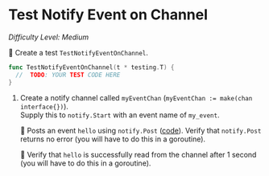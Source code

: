 # Test Notify Event on Channel

*Difficulty Level: Medium*

:star2: Create a test `TestNotifyEventOnChannel`.

```go
func TestNotifyEventOnChannel(t * testing.T) {
  //  TODO: YOUR TEST CODE HERE 
}
```

1. Create a notify channel called `myEventChan` (`myEventChan := make(chan interface{})`).  
   Supply this to `notify.Start` with an event name of `my_event`.

   :star2: Posts an event `hello` using `notify.Post` ([code](https://github.com/bitly/go-notify/blob/master/notify.go#L96-L110)). 
   Verify that `notify.Post` returns no error (you will have to do this in a goroutine).

   :star2: Verify that `hello` is successfully read from the channel after 1 second (you will have to do this in a goroutine).

